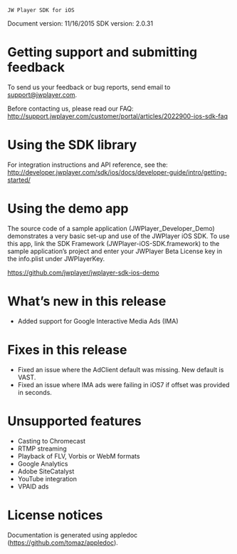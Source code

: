 ~~~~~~~~~~~~~~~~~~~~~~~~~~~~~~~~~
JW Player SDK for iOS
~~~~~~~~~~~~~~~~~~~~~~~~~~~~~~~~~

Document version: 11/16/2015
SDK version: 2.0.31

Getting support and submitting feedback
=======================================

To send us your feedback or bug reports, send email to support@jwplayer.com.

Before contacting us, please read our FAQ: http://support.jwplayer.com/customer/portal/articles/2022900-ios-sdk-faq

Using the SDK library
=====================

For integration instructions and API reference, see the: 
http://developer.jwplayer.com/sdk/ios/docs/developer-guide/intro/getting-started/

Using the demo app
==================

The source code of a sample application (JWPlayer_Developer_Demo) demonstrates a very basic set-up and use of the JWPlayer iOS SDK. To use this app, link the SDK Framework (JWPlayer-iOS-SDK.framework) to the sample application’s project and enter your JWPlayer Beta License key in the info.plist under JWPlayerKey.

https://github.com/jwplayer/jwplayer-sdk-ios-demo

What’s new in this release
==========================

- Added support for Google Interactive Media Ads (IMA)

Fixes in this release
=====================

- Fixed an issue where the AdClient default was missing. New default is VAST.
- Fixed an issue where IMA ads were failing in iOS7 if offset was provided in seconds.

Unsupported features
====================

- Casting to Chromecast
- RTMP streaming
- Playback of FLV, Vorbis or WebM formats
- Google Analytics
- Adobe SiteCatalyst
- YouTube integration
- VPAID ads

License notices
===============
Documentation is generated using appledoc (https://github.com/tomaz/appledoc).
